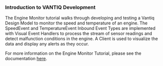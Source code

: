 ### Introduction to VANTIQ Development
The Engine Monitor tutorial walks through developing and testing a Vantiq Design Model to monitor the speed and temperature of an engine. The SpeedEvent and TemperatureEvent Inbound Event Types are implemented with Visual Event Handlers to process the stream of sensor readings and detect malfunction conditions in the engine. A Client is used to visualize the data and display any alerts as they occur.

For more information on the Engine Monitor Tutorial, please see the documentation [here](/docs/system/tutorials/tutorial.md).
